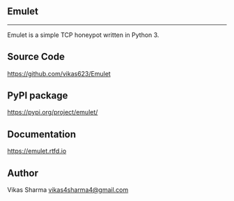 Emulet
-------
-------

Emulet is a simple TCP honeypot written in Python 3.

Source Code
-----------

https://github.com/vikas623/Emulet

PyPI package
------------

https://pypi.org/project/emulet/

Documentation
-------------

https://emulet.rtfd.io

Author
------

Vikas Sharma <vikas4sharma4@gmail.com>
